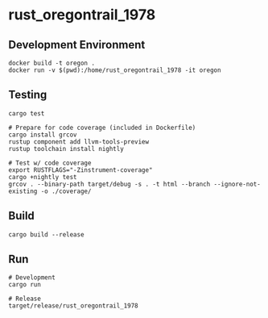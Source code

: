 # rust_oregontrail_1978

## Development Environment
```shell
docker build -t oregon .
docker run -v $(pwd):/home/rust_oregontrail_1978 -it oregon
```

## Testing
```shell
cargo test

# Prepare for code coverage (included in Dockerfile)
cargo install grcov
rustup component add llvm-tools-preview
rustup toolchain install nightly

# Test w/ code coverage
export RUSTFLAGS="-Zinstrument-coverage"
cargo +nightly test
grcov . --binary-path target/debug -s . -t html --branch --ignore-not-existing -o ./coverage/
```

## Build
```shell
cargo build --release
```


## Run
```shell
# Development
cargo run

# Release
target/release/rust_oregontrail_1978
```